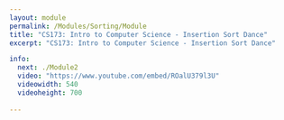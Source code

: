 ```yaml
---
layout: module
permalink: /Modules/Sorting/Module
title: "CS173: Intro to Computer Science - Insertion Sort Dance"
excerpt: "CS173: Intro to Computer Science - Insertion Sort Dance"

info:
  next: ./Module2
  video: "https://www.youtube.com/embed/ROalU379l3U"
  videowidth: 540
  videoheight: 700
  
---
```

